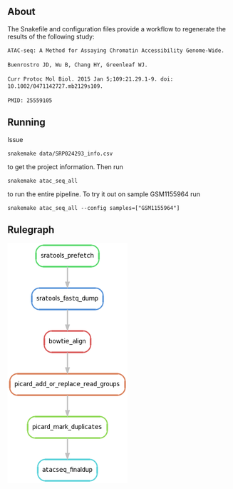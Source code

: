 ## About ##

The Snakefile and configuration files provide a workflow to regenerate the results of the following study:

	ATAC-seq: A Method for Assaying Chromatin Accessibility Genome-Wide.

	Buenrostro JD, Wu B, Chang HY, Greenleaf WJ.

	Curr Protoc Mol Biol. 2015 Jan 5;109:21.29.1-9. doi: 10.1002/0471142727.mb2129s109.

	PMID: 25559105 

## Running ##

Issue

	snakemake data/SRP024293_info.csv

to get the project information. Then run

	snakemake atac_seq_all

to run the entire pipeline. To try it out on sample GSM1155964 run

	snakemake atac_seq_all --config samples=["GSM1155964"]

## Rulegraph ##

![rulegraph](rulegraph.png)
